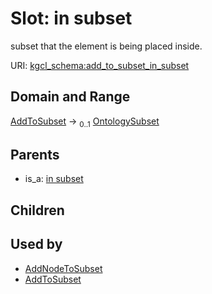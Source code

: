 
# Slot: in subset


subset that the element is being placed inside.

URI: [kgcl_schema:add_to_subset_in_subset](https://w3id.org/kgcl-schema/add_to_subset_in_subset)


## Domain and Range

[AddToSubset](AddToSubset.md) &#8594;  <sub>0..1</sub> [OntologySubset](OntologySubset.md)

## Parents

 *  is_a: [in subset](in_subset.md)

## Children


## Used by

 * [AddNodeToSubset](AddNodeToSubset.md)
 * [AddToSubset](AddToSubset.md)
